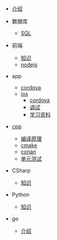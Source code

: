 * [介绍](README.md)

* 数据库
  * [SQL](db/sql.md)
* 前端
  * [知识](fe/kb.md)
  * [nodejs](fe/nodejs.md)
* app
  * [cordova](app/cordova.md)
  * [ios](app/ios/SUMMARY.md)
      * [cordova](app/ios/cordova.md)
      * [调试](app/ios/debug.md)
      * [学习资料](app/ios/study.md)
* [cpp](cpp/kb.md)
  * [编译原理](cpp/compile.md)
  * [cmake](cpp/cmake.md)
  * [conan](cpp/conan.md)
  * [单元测试](cpp/ut.md)
* CSharp
  * [知识](csharp/kb.md)
* Python
  * [知识](python/kb.md)
* go
  * [介绍](go/README.md)
